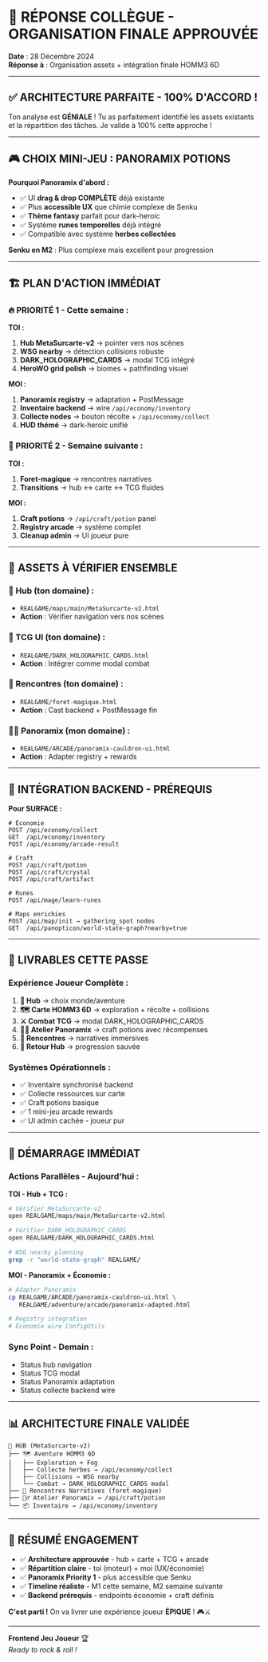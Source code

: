 # 📨 **RÉPONSE COLLÈGUE - ORGANISATION FINALE APPROUVÉE**

**Date** : 28 Décembre 2024  
**Réponse à** : Organisation assets + intégration finale HOMM3 6D

---

## ✅ **ARCHITECTURE PARFAITE - 100% D'ACCORD !**

Ton analyse est **GÉNIALE** ! Tu as parfaitement identifié les assets existants et la répartition des tâches. Je valide à 100% cette approche !

---

## 🎮 **CHOIX MINI-JEU : PANORAMIX POTIONS**

**Pourquoi Panoramix d'abord :**
- ✅ UI **drag & drop COMPLÈTE** déjà existante
- ✅ Plus **accessible UX** que chimie complexe de Senku
- ✅ **Thème fantasy** parfait pour dark-heroic
- ✅ Système **runes temporelles** déjà intégré
- ✅ Compatible avec système **herbes collectées**

**Senku en M2** : Plus complexe mais excellent pour progression

---

## 🏗️ **PLAN D'ACTION IMMÉDIAT**

### **🔥 PRIORITÉ 1 - Cette semaine :**

**TOI :**
1. **Hub MetaSurcarte-v2** → pointer vers nos scènes
2. **WSG nearby** → détection collisions robuste  
3. **DARK_HOLOGRAPHIC_CARDS** → modal TCG intégré
4. **HeroWO grid polish** → biomes + pathfinding visuel

**MOI :**
1. **Panoramix registry** → adaptation + PostMessage
2. **Inventaire backend** → wire `/api/economy/inventory`
3. **Collecte nodes** → bouton récolte + `/api/economy/collect`
4. **HUD thémé** → dark-heroic unifié

### **🎯 PRIORITÉ 2 - Semaine suivante :**

**TOI :**
1. **Foret-magique** → rencontres narratives
2. **Transitions** → hub ↔ carte ↔ TCG fluides

**MOI :**
1. **Craft potions** → `/api/craft/potion` panel
2. **Registry arcade** → système complet 
3. **Cleanup admin** → UI joueur pure

---

## 📂 **ASSETS À VÉRIFIER ENSEMBLE**

### **🏰 Hub (ton domaine) :**
- `REALGAME/maps/main/MetaSurcarte-v2.html`
- **Action** : Vérifier navigation vers nos scènes

### **🎴 TCG UI (ton domaine) :**
- `REALGAME/DARK_HOLOGRAPHIC_CARDS.html`
- **Action** : Intégrer comme modal combat

### **🌲 Rencontres (ton domaine) :**
- `REALGAME/foret-magique.html`
- **Action** : Cast backend + PostMessage fin

### **🧙‍♂️ Panoramix (mon domaine) :**
- `REALGAME/ARCADE/panoramix-cauldron-ui.html`
- **Action** : Adapter registry + rewards

---

## 🔧 **INTÉGRATION BACKEND - PRÉREQUIS**

**Pour SURFACE :**
```
# Économie
POST /api/economy/collect
GET  /api/economy/inventory  
POST /api/economy/arcade-result

# Craft
POST /api/craft/potion
POST /api/craft/crystal  
POST /api/craft/artifact

# Runes  
POST /api/mage/learn-runes

# Maps enrichies
POST /api/map/init → gathering_spot nodes
GET  /api/panopticon/world-state-graph?nearby=true
```

---

## 🎯 **LIVRABLES CETTE PASSE**

### **Expérience Joueur Complète :**
1. **🏰 Hub** → choix monde/aventure
2. **🗺️ Carte HOMM3 6D** → exploration + récolte + collisions
3. **⚔️ Combat TCG** → modal DARK_HOLOGRAPHIC_CARDS
4. **🧙‍♂️ Atelier Panoramix** → craft potions avec récompenses
5. **🌲 Rencontres** → narratives immersives
6. **🔄 Retour Hub** → progression sauvée

### **Systèmes Opérationnels :**
- ✅ Inventaire synchronisé backend
- ✅ Collecte ressources sur carte
- ✅ Craft potions basique
- ✅ 1 mini-jeu arcade rewards
- ✅ UI admin cachée - joueur pur

---

## 🚀 **DÉMARRAGE IMMÉDIAT**

### **Actions Parallèles - Aujourd'hui :**

**TOI - Hub + TCG :**
```bash
# Vérifier MetaSurcarte-v2
open REALGAME/maps/main/MetaSurcarte-v2.html

# Vérifier DARK_HOLOGRAPHIC_CARDS  
open REALGAME/DARK_HOLOGRAPHIC_CARDS.html

# WSG nearby planning
grep -r "world-state-graph" REALGAME/
```

**MOI - Panoramix + Économie :**
```bash
# Adapter Panoramix
cp REALGAME/ARCADE/panoramix-cauldron-ui.html \
   REALGAME/adventure/arcade/panoramix-adapted.html

# Registry integration
# Économie wire ConfigUtils
```

### **Sync Point - Demain :**
- Status hub navigation
- Status TCG modal
- Status Panoramix adaptation
- Status collecte backend wire

---

## 📊 **ARCHITECTURE FINALE VALIDÉE**

```
🏰 HUB (MetaSurcarte-v2)
├── 🗺️ Aventure HOMM3 6D
│   ├── Exploration + Fog
│   ├── Collecte herbes → /api/economy/collect
│   ├── Collisions → WSG nearby
│   └── Combat → DARK_HOLOGRAPHIC_CARDS modal
├── 🌲 Rencontres Narratives (foret-magique)
├── 🧙‍♂️ Atelier Panoramix → /api/craft/potion
└── 📦 Inventaire → /api/economy/inventory
```

---

## 🎯 **RÉSUMÉ ENGAGEMENT**

- ✅ **Architecture approuvée** - hub + carte + TCG + arcade
- ✅ **Répartition claire** - toi (moteur) + moi (UX/économie)  
- ✅ **Panoramix Priority 1** - plus accessible que Senku
- ✅ **Timeline réaliste** - M1 cette semaine, M2 semaine suivante
- ✅ **Backend prérequis** - endpoints économie + craft définis

**C'est parti !** On va livrer une expérience joueur **ÉPIQUE** ! 🎮⚔️

---

**Frontend Jeu Joueur** 🏆  
*Ready to rock & roll !*
